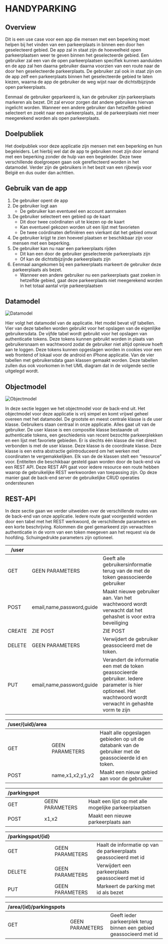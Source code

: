 # HANDYPARKING
## Overview
Dit is een use case voor een app die mensen met een beperking moet helpen bij het vinden van een parkeerplaats in binnen een door hen geselecteerd gebied. De app zal in staat zijn de hoeveelheid open parkeerplaatsen weer te geven binnen het geselecteerde gebied. Een gebruiker zal een van de open parkeerplaatsen specifiek kunnen aanduiden en de app zal hen daarna gebruiker daarna voorzien van een route naar de door hen geselecteerde parkeerplaats. De gebruiker zal ook in staat zijn om de app zelf een parkeerplaats binnen het geselecteerde gebied te laten kiezen, waarna de app de gebruiker de weg wijst naar de dichtstbijzijnde open parkeerplaats.

Eenmaal de gebruiker geparkeerd is, kan de gebruiker zijn parkeerplaats markeren als bezet. Dit zal ervoor zorgen dat andere gebruikers hiervan ingelicht worden. Wanneer een andere gebruiker dan hetzelfde gebied selecteert en zoekt naar een parkeerplaats, zal de parkeerplaats niet meer meegerekend worden als open parkeerplaats.

## Doelpubliek
Het doelpubliek voor deze applicatie zijn mensen met een beperking en hun begeleiders. Let hierbij wel dat de app te gebruiken moet zijn door iemand met een beperking zonder de hulp van een begeleider. Deze twee verschillende doelgroepen gaan ook gereflecteerd worden in het datamodel. Verder zijn de gebruikers in het bezit van een rijbewijs voor België en dus ouder dan achttien.

## Gebruik van de app
1. De gebruiker opent de app
2. De gebruiker logt aan
    * De gebruiker kan eventueel een account aanmaken
3. De gebruiker selecteert een gebied op de kaart
    * Dit door twee coördinaten uit te kiezen op de kaart
    * Kan eventueel gekozen worden uit een lijst met favorieten
    * De twee coördinaten definiëren een vierkant dat het gebied omvat
4. De gebruiker krijgt te zien hoeveel plaatsen er beschikbaar zijn voor mensen met een beperking.
5. De gebruiker kan nu naar een parkeerplaats rijden
    * Dit kan een door de gebruiker geselecteerde parkeerplaats zijn
    * Of kan de dichtstbijzijnde parkeerplaats zijn
6. Eenmaal aangekomen bij een parkeerplaats markeert de gebruiker deze parkeerplaats als bezet.
    * Wanneer een andere gebruiker nu een parkeerplaats gaat zoeken in hetzelfde gebied, gaat deze parkeerplaats niet meegerekend worden in het totaal aantal vrije parkeerplaatsen

## Datamodel
![Datamodel](https://seanachaidh.be/afbeeldingen/handyparking.png)

Hier volgt het datamodel van de applicatie. Het model bevat vijf tabellen. Vier van deze tabellen worden gebruikt voor het opslagen van de eigenlijke gebruikersdata. De vijfde tabel wordt gebruikt voor het opslagen van authenticatie tokens. Deze tokens kunnen gebruikt worden in plaats van gebruikersnaam en wachtwoord zodat de gebruiker niet altijd opnieuw hoeft aan te loggen. Deze tokens kunnen opgeslagen worden in cookies voor een web frontend of lokaal voor de android en iPhone applicatie. Van de vier tabellen met gebruikersdata gaan klassen gemaakt worden. Deze tabellen zullen dus ook voorkomen in het UML diagram dat in de volgende sectie uitgelegd wordt.

## Objectmodel
![Objectmodel](https://seanachaidh.be/afbeeldingen/objectmodel.png)

In deze sectie leggen we het objectmodel voor de back-end uit. Het objectmodel voor deze applicatie is vrij simpel en komt vrijwel geheel overeen met het datamodel. De grootste en meest centrale klasse is de user klasse. Gebruikers staan centraal in onze applicatie. Alles gaat uit van de gebruiker. De user klasse is een compositie klasse bestaande uit authenticatie tokens, een geschiedenis van recent bezochte parkeerplekken en een lijst met favoriete gebieden. Er is slechts één klasse die niet direct verbonden is met de user klasse. Deze klasse is de coordinate klasse. Deze klasse is een extra abstractie geïntroduceerd om het werken met coordinaten te vergemakkelijken. Elk van de de klassen stelt een “resource” voor. Entiteiten die beschikbaar gesteld gaan worden door de back-end via een REST API. Deze REST API gaat voor iedere resource een route hebben waarop de gebruikelijke REST werkwoorden van toepassing zijn. Op deze manier gaat de back-end server de gebruikelijke CRUD operaties ondersteunen

## REST-API
In deze sectie gaan we verder uitweiden over de verschillende routes van de back-end van onze applicatie. Iedere route gaat voorgesteld worden door een tabel met het REST werkwoord, de verschillende parameters en een korte beschrijving. Kolommen die geel gemarkeerd zijn verwachten authenticatie in de vorm van een token meegeven aan het request via de hoofding. Schuingedrukte parameters zijn optioneel.

| /user   |                           |                                                                                                                                                              |
|--------|---------------------------|--------------------------------------------------------------------------------------------------------------------------------------------------------------|
| GET    | GEEN PARAMETERS           | Geeft alle gebruikersinformatie terug van de met de token geassocieerde gebruiker                                                                            |
| POST   | email,name,password,guide | Maakt nieuwe gebruiker aan. Van het wachtwoord wordt verwacht dat het gehashet is voor extra beveiliging                                                     |
| CREATE | ZIE POST                  | ZIE POST                                                                                                                                                     |
| DELETE | GEEN PARAMETERS           | Verwijdert de gebruiker geassocieerd met de token.                                                                                                           |
| PUT    | email,name,password,guide | Verandert de informatie een met de token geassocieerde gebruiker. Iedere parameter is hier optioneel. Het wachtwoord wordt verwacht in gehashte vorm te zijn |

| /user/{uid}/area |                  |                                                                                                      |
|------------------|------------------|------------------------------------------------------------------------------------------------------|
| GET              | GEEN PARAMETERS  | Haalt alle opgeslagen gebieden op uit de databank van de gebruiker met de geassocieerde id en token. |
| POST             | name,x1,x2,y1,y2 | Maakt een nieuw gebied aan voor de gebruiker                                                         |

| /parkingspot |                 |                                                       |
|--------------|-----------------|-------------------------------------------------------|
| GET          | GEEN PARAMETERS | Haalt een lijst op met alle mogelijke parkeerplaatsen |
| POST         | x1,x2           | Maakt een nieuwe parkeerplaats aan                    |

| /parkingspot/{id} |                 |                                                                 |
|-------------------|-----------------|-----------------------------------------------------------------|
| GET               | GEEN PARAMETERS | Haalt de informatie op van de parkeerplaats geassocieerd met id |
| DELETE            | GEEN PARAMETERS | Verwijdert een parkeerplaats geassocieerd met id                |
| PUT               | GEEN PARAMETERS | Markeert de parking met id als bezet                            |

| /area/{id}/parkingspots |                 |                                                                     |
|-------------------------|-----------------|---------------------------------------------------------------------|
| GET                     | GEEN PARAMETERS | Geeft ieder parkeerplek terug binnen een gebied geassocieerd met id |


